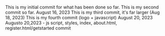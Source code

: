 This is my initial commit for what has been done so far.
This is my second commit so far. August 16, 2023
This is my third commit, it's far larger (Aug 18, 2023)
This is my fourth commit (logo + javascript) August 20, 2023
Augusto 20,2023 - js script, styles, index, about.html, register.html/getstarted commit


